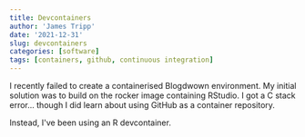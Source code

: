 ```yaml
---
title: Devcontainers
author: 'James Tripp'
date: '2021-12-31'
slug: devcontainers
categories: [software]
tags: [containers, github, continuous integration]
---
```


I recently failed to create a containerised Blogdwown environment. My initial solution was to build on the rocker image containing RStudio. I got a C stack error... though I did learn about using GitHub as a container repository.

Instead, I've been using an R devcontainer. 